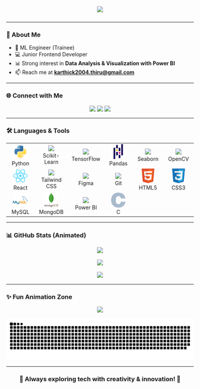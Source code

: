 <!-- Typing animation intro -->
<h1 align="center">
  <img src="https://readme-typing-svg.herokuapp.com?font=Fira+Code&weight=600&size=28&pause=1000&color=00C2FF&center=true&vCenter=true&random=false&width=600&lines=Hi+%F0%9F%91%8B%2C+I'm+Karthick+T;ML+Engineer+(Trainee);Junior+Frontend+Developer;Data+Analysis+%26+Visualization+Enthusiast">
</h1>

---

### 🚀 About Me  
- 🤖 ML Engineer (Trainee)  
- 💻 Junior Frontend Developer  
- 📊 Strong interest in **Data Analysis & Visualization with Power BI**  
- 📫 Reach me at **karthick2004.thiru@gmail.com**

---

### 🌐 Connect with Me  
<p align="center">
  <a href="mailto:karthick2004.thiru@gmail.com"><img src="https://img.shields.io/badge/-Email-D14836?style=for-the-badge&logo=gmail&logoColor=white" /></a>
  <a href="https://www.linkedin.com/in/karthick-t-69a234274/" target="_blank"><img src="https://img.shields.io/badge/-LinkedIn-0077B5?style=for-the-badge&logo=linkedin&logoColor=white" /></a>
  <a href="https://github.com/coderkarthick" target="_blank"><img src="https://img.shields.io/badge/-GitHub-181717?style=for-the-badge&logo=github&logoColor=white" /></a>
</p>

---

### 🛠️ Languages & Tools  
<p align="center">  
  <table>
    <tr>
      <td align="center" width="100"><img src="https://raw.githubusercontent.com/devicons/devicon/master/icons/python/python-original.svg" width="40"/><br>Python</td>
      <td align="center" width="100"><img src="https://upload.wikimedia.org/wikipedia/commons/0/05/Scikit_learn_logo_small.svg" width="40"/><br>Scikit-Learn</td>
      <td align="center" width="100"><img src="https://www.vectorlogo.zone/logos/tensorflow/tensorflow-icon.svg" width="40"/><br>TensorFlow</td>
      <td align="center" width="100"><img src="https://raw.githubusercontent.com/devicons/devicon/master/icons/pandas/pandas-original.svg" width="40"/><br>Pandas</td>
      <td align="center" width="100"><img src="https://seaborn.pydata.org/_images/logo-mark-lightbg.svg" width="40"/><br>Seaborn</td>
      <td align="center" width="100"><img src="https://www.vectorlogo.zone/logos/opencv/opencv-icon.svg" width="40"/><br>OpenCV</td>
    </tr>
    <tr>
      <td align="center" width="100"><img src="https://raw.githubusercontent.com/devicons/devicon/master/icons/react/react-original.svg" width="40"/><br>React</td>
      <td align="center" width="100"><img src="https://www.vectorlogo.zone/logos/tailwindcss/tailwindcss-icon.svg" width="40"/><br>Tailwind CSS</td>
      <td align="center" width="100"><img src="https://www.vectorlogo.zone/logos/figma/figma-icon.svg" width="40"/><br>Figma</td>
      <td align="center" width="100"><img src="https://www.vectorlogo.zone/logos/git-scm/git-scm-icon.svg" width="40"/><br>Git</td>
      <td align="center" width="100"><img src="https://raw.githubusercontent.com/devicons/devicon/master/icons/html5/html5-original.svg" width="40"/><br>HTML5</td>
      <td align="center" width="100"><img src="https://raw.githubusercontent.com/devicons/devicon/master/icons/css3/css3-original.svg" width="40"/><br>CSS3</td>
    </tr>
    <tr>
      <td align="center" width="100"><img src="https://raw.githubusercontent.com/devicons/devicon/master/icons/mysql/mysql-original-wordmark.svg" width="40"/><br>MySQL</td>
      <td align="center" width="100"><img src="https://raw.githubusercontent.com/devicons/devicon/master/icons/mongodb/mongodb-original-wordmark.svg" width="40"/><br>MongoDB</td>
      <td align="center" width="100"><img src="https://upload.wikimedia.org/wikimedia/commons/c/cf/New_Power_BI_Logo.svg" width="40"/><br>Power BI</td>
      <td align="center" width="100"><img src="https://raw.githubusercontent.com/devicons/devicon/master/icons/c/c-original.svg" width="40"/><br>C</td>
    </tr>
  </table>
</p>

---

### 📊 GitHub Stats (Animated)  
<p align="center">
  <img src="https://github-readme-stats.vercel.app/api/top-langs/?username=coderkarthick&layout=compact&theme=radical&hide_border=true" />
</p>
<p align="center">
  <img src="https://github-readme-stats.vercel.app/api?username=coderkarthick&show_icons=true&theme=radical&hide_border=true" />
</p>
<p align="center">
  <img src="https://github-readme-streak-stats.herokuapp.com?user=coderkarthick&theme=radical&hide_border=true" />
</p>

---

### ✨ Fun Animation Zone  
<p align="center">
  <img src="https://github-profile-trophy.vercel.app/?username=coderkarthick&theme=radical&no-frame=true&margin-w=15&row=1&column=6" />
</p>

<p align="center">
  <img src="https://raw.githubusercontent.com/Platane/snk/output/github-contribution-grid-snake.svg" alt="snake animation" />
</p>

---

<h3 align="center">🚀 Always exploring tech with creativity & innovation! 🚀</h3>

